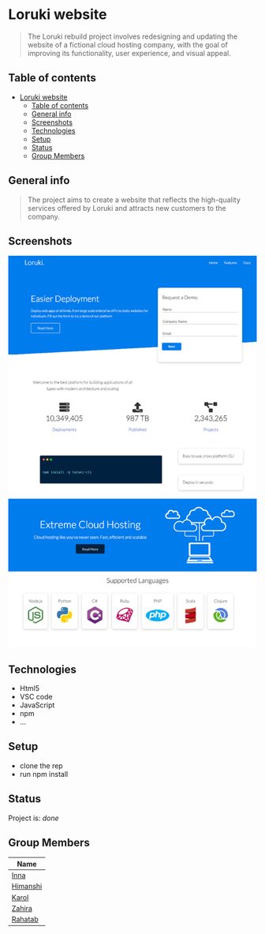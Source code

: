 # Loruki website

> The Loruki rebuild project involves redesigning and updating the website of a
> fictional cloud hosting company, with the goal of improving its functionality,
> user experience, and visual appeal.

## Table of contents

- [Loruki website](#loruki-website)
  - [Table of contents](#table-of-contents)
  - [General info](#general-info)
  - [Screenshots](#screenshots)
  - [Technologies](#technologies)
  - [Setup](#setup)
  - [Status](#status)
  - [Group Members](#group-members)

## General info

> The project aims to create a website that reflects the high-quality services
> offered by Loruki and attracts new customers to the company.

## Screenshots

![Example screenshot](./planning/screenshot1.png)

## Technologies

- Html5
- VSC code
- JavaScript
- npm
- ...

## Setup

- clone the rep
- run npm install

## Status

Project is: _done_

## Group Members

| Name                                          |
| --------------------------------------------- |
| [Inna](https://github.com/inna9Z)             |
| [Himanshi](https://github.com/himanshisaxena) |
| [Karol](https://github.com/karol10cano)       |
| [Zahira](https://github.com/ZahiraBella)      |
| [Rahatab](https://github.com/Rahatab)         |
